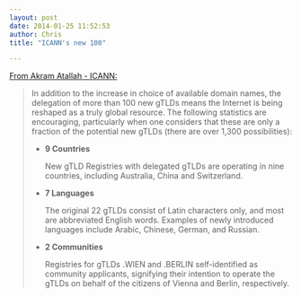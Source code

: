 ```yaml
---
layout: post
date: 2014-01-25 11:52:53
author: Chris
title: "ICANN's new 100"

---
```


[From Akram Atallah - ICANN:](http://blog.icann.org/2014/01/100-new-gtlds-in-the-internet-thousands-of-new-ideas/)

> In addition to the increase in choice of available domain names, the delegation of more than 100 new gTLDs means the Internet is being reshaped as a truly global resource. The following statistics are encouraging, particularly when one considers that these are only a fraction of the potential new gTLDs (there are over 1,300 possibilities):
>
> + **9 Countries**
>
>   New gTLD Registries with delegated gTLDs are operating in nine countries, including Australia, China and Switzerland.
>
>
> + **7 Languages**
>
>   The original 22 gTLDs consist of Latin characters only, and most are abbreviated English words. Examples of newly introduced languages include Arabic, Chinese, German, and Russian.
>
> + **2 Communities**
>
>   Registries for gTLDs .WIEN and .BERLIN self-identified as community applicants, signifying their intention to operate the gTLDs on behalf of the citizens of Vienna and Berlin, respectively.

<!-- more -->